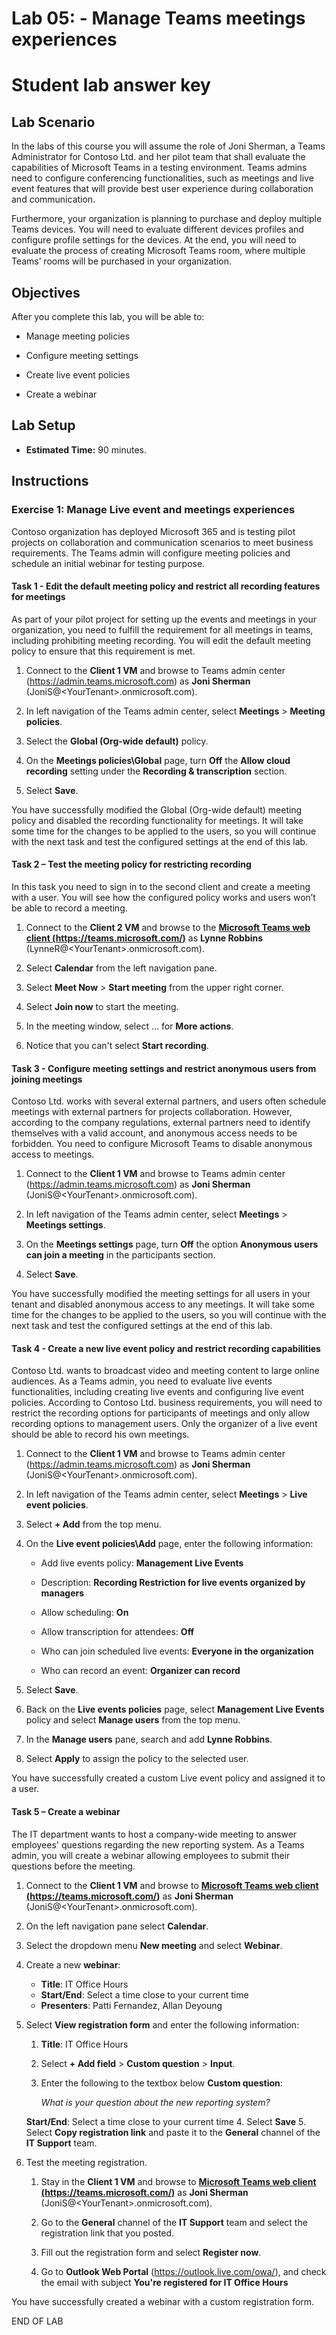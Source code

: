 # **Lab 05: - Manage Teams meetings experiences**

# **Student lab answer key**

## **Lab Scenario**

In the labs of this course you will assume the role of Joni Sherman, a Teams Administrator for Contoso Ltd. and her pilot team that shall evaluate the capabilities of Microsoft Teams in a testing environment. Teams admins need to configure conferencing functionalities, such as meetings and live event features that will provide best user experience during collaboration and communication. 

Furthermore, your organization is planning to purchase and deploy multiple Teams devices. You will need to evaluate different devices profiles and configure profile settings for the devices. At the end, you will need to evaluate the process of creating Microsoft Teams room, where multiple Teams’ rooms will be purchased in your organization.

## **Objectives**

After you complete this lab, you will be able to:

- Manage meeting policies

- Configure meeting settings

- Create live event policies

- Create a webinar


## **Lab Setup**

- **Estimated Time:** 90 minutes.

## **Instructions**

### **Exercise 1: Manage Live event and meetings experiences**

Contoso organization has deployed Microsoft 365 and is testing pilot projects on collaboration and communication scenarios to meet business requirements. The Teams admin will configure meeting policies and schedule an initial webinar for testing purpose. 

#### Task 1 - Edit the default meeting policy and restrict all recording features for meetings

As part of your pilot project for setting up the events and meetings in your organization, you need to fulfill the requirement for all meetings in teams, including prohibiting meeting recording. You will edit the default meeting policy to ensure that this requirement is met.

1. Connect to the **Client 1 VM** and browse to Teams admin center (https://admin.teams.microsoft.com) as **Joni Sherman**  (JoniS@&lt;YourTenant&gt;.onmicrosoft.com).

2. In left navigation of the Teams admin center, select **Meetings** > **Meeting policies**.

3. Select the **Global (Org-wide default)** policy.

4. On the **Meetings policies\Global** page, turn **Off** the **Allow cloud recording** setting under the **Recording &amp; transcription** section. 

5. Select **Save**.

You have successfully modified the Global (Org-wide default) meeting policy and disabled the recording functionality for meetings. It will take some time for the changes to be applied to the users, so you will continue with the next task and test the configured settings at the end of this lab.

#### Task 2 – Test the meeting policy for restricting recording

In this task you need to sign in to the second client and create a meeting with a user. You will see how the configured policy works and users won’t be able to record a meeting.

1. Connect to the **Client 2 VM**  and browse to the **[Microsoft Teams web client (https://teams.microsoft.com/)](https://teams.microsoft.com/)** as **Lynne Robbins** (LynneR@&lt;YourTenant&gt;.onmicrosoft.com).

2. Select **Calendar** from the left navigation pane.

3. Select **Meet Now** > **Start meeting** from the upper right corner.

4. Select **Join now** to start the meeting.

5. In the meeting window, select … for **More actions**.

6. Notice that you can't select **Start recording**.

#### Task 3 - Configure meeting settings and restrict anonymous users from joining meetings

Contoso Ltd. works with several external partners, and users often schedule meetings with external partners for projects collaboration. However, according to the company regulations, external partners need to identify themselves with a valid account, and anonymous access needs to be forbidden. You need to configure Microsoft Teams to disable anonymous access to meetings.

1. Connect to the **Client 1 VM** and browse to Teams admin center (https://admin.teams.microsoft.com) as **Joni Sherman**  (JoniS@&lt;YourTenant&gt;.onmicrosoft.com).

2. In left navigation of the Teams admin center, select **Meetings** > **Meetings settings**.

3. On the **Meetings settings** page, turn **Off** the option **Anonymous users can join a meeting** in the participants section.

4. Select **Save**.

You have successfully modified the meeting settings for all users in your tenant and disabled anonymous access to any meetings. It will take some time for the changes to be applied to the users, so you will continue with the next task and test the configured settings at the end of this lab.

#### Task 4 - Create a new live event policy and restrict recording capabilities

Contoso Ltd. wants to broadcast video and meeting content to large online audiences. As a Teams admin, you need to evaluate live events functionalities, including creating live events and configuring live event policies. According to Contoso Ltd. business requirements, you will need to restrict the recording options for participants of meetings and only allow recording options to management users. Only the organizer of a live event should be able to record his own meetings.

1. Connect to the **Client 1 VM** and browse to Teams admin center (https://admin.teams.microsoft.com) as **Joni Sherman**  (JoniS@&lt;YourTenant&gt;.onmicrosoft.com).

2. In left navigation of the Teams admin center, select **Meetings** > **Live event policies**.

3. Select **+ Add** from the top menu.

4. On the **Live event policies\Add** page, enter the following information:

	- Add live events policy: **Management Live Events**

	- Description: **Recording Restriction for live events organized by managers**

	- Allow scheduling: **On**

	- Allow transcription for attendees: **Off**

	- Who can join scheduled live events: **Everyone in the organization**

	- Who can record an event: **Organizer can record**

5. Select **Save**.

6. Back on the **Live events policies** page, select **Management Live Events** policy and select **Manage users** from the top menu.

7. In the **Manage users** pane, search and add **Lynne Robbins**.

8. Select **Apply** to assign the policy to the selected user.

You have successfully created a custom Live event policy and assigned it to a user.

#### Task 5 – Create a webinar 

The IT department wants to host a company-wide meeting to answer employees' questions regarding the new reporting system. As a Teams admin, you will create a webinar allowing employees to submit their questions before the meeting. 

1. Connect to the **Client 1 VM** and browse to **[Microsoft Teams web client (https://teams.microsoft.com/)](https://teams.microsoft.com/)** as **Joni Sherman**  (JoniS@&lt;YourTenant&gt;.onmicrosoft.com).

2. On the left navigation pane select **Calendar**.

4. Select the dropdown menu **New meeting** and select **Webinar**.

5. Create a new **webinar**:

	- **Title**: IT Office Hours
	- **Start/End**: Select a time close to your current time 
	- **Presenters**: Patti Fernandez, Allan Deyoung

6. Select **View registration form** and enter the following information: 

	1. **Title**: IT Office Hours
	2. Select **+ Add field** > **Custom question** > **Input**.
	3. Enter the following to the textbox below **Custom question**:

		*What is your question about the new reporting system?*
	
	 **Start/End**: Select a time close to your current time 
	4. Select **Save**
	5. Select **Copy registration link** and paste it to the **General** channel of the **IT Support** team.
		
7. Test the meeting registration. 

	1. Stay in the **Client 1 VM** and browse to **[Microsoft Teams web client (https://teams.microsoft.com/)](https://teams.microsoft.com/)** as **Joni Sherman** (JoniS@&lt;YourTenant&gt;.onmicrosoft.com).
	
	2. Go to the **General** channel of the **IT Support** team and select the registration link that you posted.

	3. Fill out the registration form and select **Register now**.

	4. Go to **Outlook Web Portal** (https://outlook.live.com/owa/), and check the email with subject **You're registered for IT Office Hours**

You have successfully created a webinar with a custom registration form.

END OF LAB
